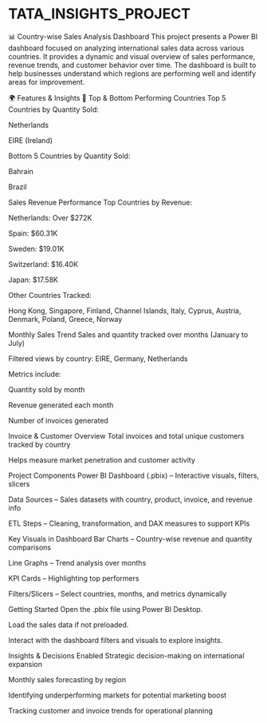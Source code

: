 # TATA_INSIGHTS_PROJECT
📊 Country-wise Sales Analysis Dashboard
This project presents a Power BI dashboard focused on analyzing international sales data across various countries. It provides a dynamic and visual overview of sales performance, revenue trends, and customer behavior over time. The dashboard is built to help businesses understand which regions are performing well and identify areas for improvement.

🌍 Features & Insights
📌 Top & Bottom Performing Countries
Top 5 Countries by Quantity Sold:

Netherlands

EIRE (Ireland)



Bottom 5 Countries by Quantity Sold:

Bahrain

Brazil



Sales Revenue Performance
Top Countries by Revenue:

Netherlands: Over $272K

Spain: $60.31K

Sweden: $19.01K

Switzerland: $16.40K

Japan: $17.58K

Other Countries Tracked:

Hong Kong, Singapore, Finland, Channel Islands, Italy, Cyprus, Austria, Denmark, Poland, Greece, Norway

Monthly Sales Trend
Sales and quantity tracked over months (January to July)

Filtered views by country: EIRE, Germany, Netherlands

Metrics include:

Quantity sold by month

Revenue generated each month

Number of invoices generated

Invoice & Customer Overview
Total invoices and total unique customers tracked by country

Helps measure market penetration and customer activity

Project Components
Power BI Dashboard (.pbix) – Interactive visuals, filters, slicers

Data Sources – Sales datasets with country, product, invoice, and revenue info

ETL Steps – Cleaning, transformation, and DAX measures to support KPIs

Key Visuals in Dashboard
Bar Charts – Country-wise revenue and quantity comparisons

Line Graphs – Trend analysis over months

KPI Cards – Highlighting top performers

Filters/Slicers – Select countries, months, and metrics dynamically

Getting Started
Open the .pbix file using Power BI Desktop.

Load the sales data if not preloaded.

Interact with the dashboard filters and visuals to explore insights.

Insights & Decisions Enabled
Strategic decision-making on international expansion

Monthly sales forecasting by region

Identifying underperforming markets for potential marketing boost

Tracking customer and invoice trends for operational planning
